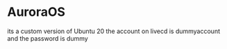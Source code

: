 # AuroraOS
its a custom version of Ubuntu 20 
the account on livecd is dummyaccount and the password is dummy
